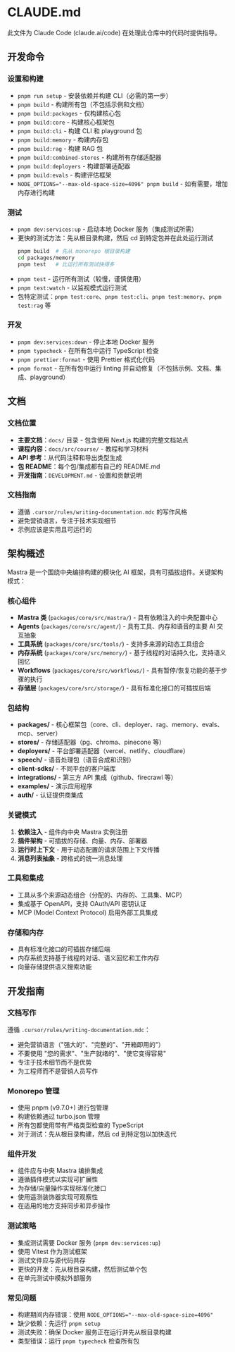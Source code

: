 # CLAUDE.md

此文件为 Claude Code (claude.ai/code) 在处理此仓库中的代码时提供指导。

## 开发命令

### 设置和构建

- `pnpm run setup` - 安装依赖并构建 CLI（必需的第一步）
- `pnpm build` - 构建所有包（不包括示例和文档）
- `pnpm build:packages` - 仅构建核心包
- `pnpm build:core` - 构建核心框架包
- `pnpm build:cli` - 构建 CLI 和 playground 包
- `pnpm build:memory` - 构建内存包
- `pnpm build:rag` - 构建 RAG 包
- `pnpm build:combined-stores` - 构建所有存储适配器
- `pnpm build:deployers` - 构建部署适配器
- `pnpm build:evals` - 构建评估框架
- `NODE_OPTIONS="--max-old-space-size=4096" pnpm build` - 如有需要，增加内存进行构建

### 测试

- `pnpm dev:services:up` - 启动本地 Docker 服务（集成测试所需）
- 更快的测试方法：先从根目录构建，然后 cd 到特定包并在此处运行测试
  ```bash
  pnpm build  # 先从 monorepo 根目录构建
  cd packages/memory
  pnpm test   # 比运行所有测试快得多
  ```
- `pnpm test` - 运行所有测试（较慢，谨慎使用）
- `pnpm test:watch` - 以监视模式运行测试
- 包特定测试：`pnpm test:core`、`pnpm test:cli`、`pnpm test:memory`、`pnpm test:rag` 等

### 开发

- `pnpm dev:services:down` - 停止本地 Docker 服务
- `pnpm typecheck` - 在所有包中运行 TypeScript 检查
- `pnpm prettier:format` - 使用 Prettier 格式化代码
- `pnpm format` - 在所有包中运行 linting 并自动修复（不包括示例、文档、集成、playground）

## 文档

### 文档位置

- **主要文档**：`docs/` 目录 - 包含使用 Next.js 构建的完整文档站点
- **课程内容**：`docs/src/course/` - 教程和学习材料
- **API 参考**：从代码注释和导出类型生成
- **包 README**：每个包/集成都有自己的 README.md
- **开发指南**：`DEVELOPMENT.md` - 设置和贡献说明

### 文档指南

- 遵循 `.cursor/rules/writing-documentation.mdc` 的写作风格
- 避免营销语言，专注于技术实现细节
- 示例应该是实用且可运行的

## 架构概述

Mastra 是一个围绕中央编排构建的模块化 AI 框架，具有可插拔组件。关键架构模式：

### 核心组件

- **Mastra 类** (`packages/core/src/mastra/`) - 具有依赖注入的中央配置中心
- **Agents** (`packages/core/src/agent/`) - 具有工具、内存和语音的主要 AI 交互抽象
- **工具系统** (`packages/core/src/tools/`) - 支持多来源的动态工具组合
- **内存系统** (`packages/core/src/memory/`) - 基于线程的对话持久化，支持语义回忆
- **Workflows** (`packages/core/src/workflows/`) - 具有暂停/恢复功能的基于步骤的执行
- **存储层** (`packages/core/src/storage/`) - 具有标准化接口的可插拔后端

### 包结构

- **packages/** - 核心框架包（core、cli、deployer、rag、memory、evals、mcp、server）
- **stores/** - 存储适配器（pg、chroma、pinecone 等）
- **deployers/** - 平台部署适配器（vercel、netlify、cloudflare）
- **speech/** - 语音处理包（语音合成和识别）
- **client-sdks/** - 不同平台的客户端库
- **integrations/** - 第三方 API 集成（github、firecrawl 等）
- **examples/** - 演示应用程序
- **auth/** - 认证提供商集成

### 关键模式

1. **依赖注入** - 组件向中央 Mastra 实例注册
2. **插件架构** - 可插拔的存储、向量、内存、部署器
3. **运行时上下文** - 用于动态配置的请求范围上下文传播
4. **消息列表抽象** - 跨格式的统一消息处理

### 工具和集成

- 工具从多个来源动态组合（分配的、内存的、工具集、MCP）
- 集成基于 OpenAPI，支持 OAuth/API 密钥认证
- MCP (Model Context Protocol) 启用外部工具集成

### 存储和内存

- 具有标准化接口的可插拔存储后端
- 内存系统支持基于线程的对话、语义回忆和工作内存
- 向量存储提供语义搜索功能

## 开发指南

### 文档写作

遵循 `.cursor/rules/writing-documentation.mdc`：

- 避免营销语言（"强大的"、"完整的"、"开箱即用的"）
- 不要使用 "您的需求"、"生产就绪的"、"使它变得容易"
- 专注于技术细节而不是优势
- 为工程师而不是营销人员写作

### Monorepo 管理

- 使用 pnpm (v9.7.0+) 进行包管理
- 构建依赖通过 turbo.json 管理
- 所有包都使用带有严格类型检查的 TypeScript
- 对于测试：先从根目录构建，然后 cd 到特定包以加快迭代

### 组件开发

- 组件应与中央 Mastra 编排集成
- 遵循插件模式以实现可扩展性
- 为存储/向量操作实现标准化接口
- 使用遥测装饰器实现可观察性
- 在适用的地方支持同步和异步操作

### 测试策略

- 集成测试需要 Docker 服务 (`pnpm dev:services:up`)
- 使用 Vitest 作为测试框架
- 测试文件应与源代码共存
- 更快的开发：先从根目录构建，然后测试单个包
- 在单元测试中模拟外部服务

### 常见问题

- 构建期间内存错误：使用 `NODE_OPTIONS="--max-old-space-size=4096"`
- 缺少依赖：先运行 `pnpm setup`
- 测试失败：确保 Docker 服务正在运行并先从根目录构建
- 类型错误：运行 `pnpm typecheck` 检查所有包